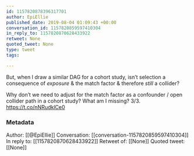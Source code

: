 ```yaml
---
id: 1157820878396317701
author: EpiEllie
published_date: 2019-08-04 01:09:43 +00:00
conversation_id: 1157820859597410304
in_reply_to: 1157820870628433922
retweet: None
quoted_tweet: None
type: tweet
tags:

---
```


But, when I draw a similar DAG for a cohort study, isn’t selection a consequence of *exposure* &amp; the match factor &amp; therefore *still* a collider? 

Why don’t we need to adjust for the match factor as a confounder / open collider path in a cohort study? What am I missing? 3/3. https://t.co/nNRudklCe0

### Metadata

Author: [[@EpiEllie]]
Conversation: [[conversation-1157820859597410304]]
In reply to: [[1157820870628433922]]
Retweet of: [[None]]
Quoted tweet: [[None]]
